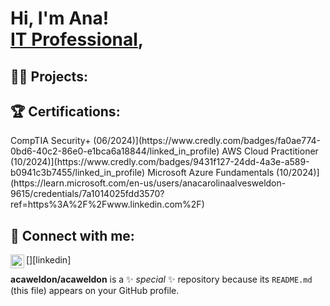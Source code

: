 <h1>Hi, I'm Ana! <br/><a href="https://github.com/acaweldon"> <a href="https://www.linkedin.com/in/anaweldon/">IT Professional</a>, 

<h2>👨‍💻 Projects:</h2>
<h2>🏆 Certifications:</h2>CompTIA Security+ (06/2024)](https://www.credly.com/badges/fa0ae774-0bd6-40c2-86e0-e1bca6a18844/linked_in_profile)
AWS Cloud Practitioner (10/2024)](https://www.credly.com/badges/9431f127-24dd-4a3e-a589-b0941c3b7455/linked_in_profile)
Microsoft Azure Fundamentals (10/2024)](https://learn.microsoft.com/en-us/users/anacarolinaalvesweldon-9615/credentials/7a1014025fdd3570?ref=https%3A%2F%2Fwww.linkedin.com%2F)

<h2> 🤳 Connect with me:</h2>
[<img align="left" alt="AnaWeldon | LinkedIn" width="22px" src="https://cdn.jsdelivr.net/npm/simple-icons@v3/icons/linkedin.svg" />][linkedin]



[linkedin]: https://www.linkedin.com/in/anaweldon/
[linkedin]: https://linkedin.com/in/anaweldon/

**acaweldon/acaweldon** is a ✨ _special_ ✨ repository because its `README.md` (this file) appears on your GitHub profile.


